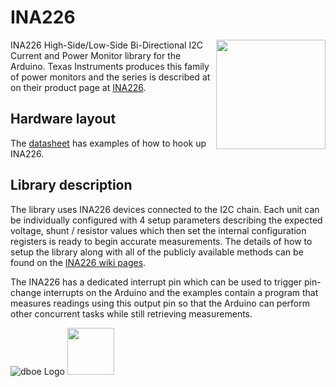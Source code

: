 # INA226
<img src="https://github.com/dboe/DBOE_INA226/blob/master/Images/INA226.jpg" width="175" align="right"/>INA226 High-Side/Low-Side Bi-Directional I2C Current and Power Monitor library for the Arduino.  Texas Instruments produces this family of power monitors and the series is described at on their product page at [INA226](http://www.ti.com/product/INA226).
## Hardware layout
The [datasheet](http://www.ti.com/lit/ds/symlink/ina226.pdf) has examples of how to hook up INA226.
## Library description
The library uses INA226 devices connected to the I2C chain. Each unit can be individually configured with 4 setup parameters describing the expected voltage, shunt / resistor values which then set the internal configuration registers is ready to begin accurate measurements.  The details of how to setup the library along with all of the publicly available methods can be found on the [INA226 wiki pages](https://github.com/dboe/DBOE_INA226/wiki).

The INA226 has a dedicated interrupt pin which can be used to trigger pin-change interrupts on the Arduino and the examples contain a program that measures readings using this output pin so that the Arduino can perform other concurrent tasks while still retrieving measurements.

![dboe Logo](https://www.boechler.net/images/site/gif/.gif) <img src="https://www.boechler.net/images/site/gif/gnomishworks2_400.jpg" width="75"/>

